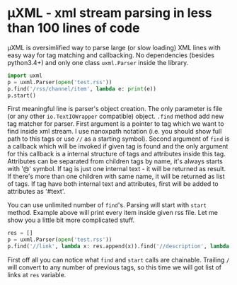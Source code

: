 # μXML - xml stream parsing in less than 100 lines of code

μXML is oversimlified way to parse large (or slow loading) XML lines with easy way for tag matching and callbacking.
No dependencies (besides python3.4+) and only one class `uxml.Parser` inside the library.

```python
import uxml
p = uxml.Parser(open('test.rss'))
p.find('/rss/channel/item', lambda e: print(e))
p.start()
```

First meaningful line is parser's object creation. The only parameter is file (or any other `io.TextIOWrapper` compatible) object.
`.find` method add new tag matcher for parser. First argument is a pointer to tag which we want to find inside xml stream.
I use nanoxpath notation (i.e. you should show full path to this tags or use `//` as a starting symbol).
Second argument of `find` is a callback which will be invoked if given tag is found and the only argument for this callback is a internal structure of tags and attributes inside this tag. Attributes can be separated from children tags by name, it's always starts with '@' symbol.
If tag is just one internal text - it will be returned as result. If there's more than one children with same name, it will be returned as list of tags. If tag have both internal text and attributes, first will be added to attributes as '#text'.

You can use unlimited number of `find`'s.
Parsing will start with `start` method. Example above will print every item inside given rss file.
Let me show you a little bit more complicated stuff.

```python
res = []
p = uxml.Parser(open('test.rss'))
p.find('//link', lambda x: res.append(x)).find('//description', lambda x: print(x)).start()
```

First off all you can notice what `find` and `start` calls are chainable.
Trailing `/` will convert to any number of previous tags, so this time we will got list of links at `res` variable.


